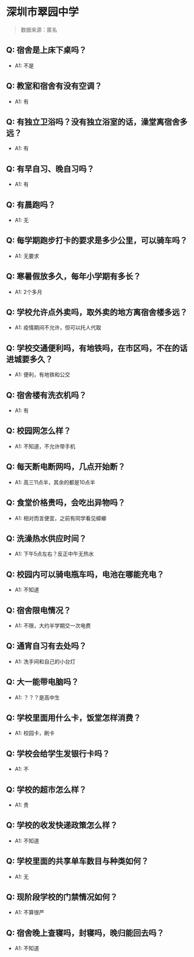 # 深圳市翠园中学

> 数据来源：匿名

## Q: 宿舍是上床下桌吗？

- A1: 不是

## Q: 教室和宿舍有没有空调？

- A1: 有

## Q: 有独立卫浴吗？没有独立浴室的话，澡堂离宿舍多远？

- A1: 有

## Q: 有早自习、晚自习吗？

- A1: 有

## Q: 有晨跑吗？

- A1: 无

## Q: 每学期跑步打卡的要求是多少公里，可以骑车吗？

- A1: 无要求

## Q: 寒暑假放多久，每年小学期有多长？

- A1: 2个多月

## Q: 学校允许点外卖吗，取外卖的地方离宿舍楼多远？

- A1: 疫情期间不允许，但可以托人代取

## Q: 学校交通便利吗，有地铁吗，在市区吗，不在的话进城要多久？

- A1: 便利，有地铁和公交

## Q: 宿舍楼有洗衣机吗？

- A1: 有

## Q: 校园网怎么样？

- A1: 不知道，不允许带手机

## Q: 每天断电断网吗，几点开始断？

- A1: 高三11点半，其余的都是10点半

## Q: 食堂价格贵吗，会吃出异物吗？

- A1: 相对而言便宜，之前有同学看见蟑螂

## Q: 洗澡热水供应时间？

- A1: 下午5点左右？反正中午无热水

## Q: 校园内可以骑电瓶车吗，电池在哪能充电？

- A1: 不知道

## Q: 宿舍限电情况？

- A1: 不限，大约半学期交一次电费

## Q: 通宵自习有去处吗？

- A1: 洗手间和自己的小台灯

## Q: 大一能带电脑吗？

- A1: ？？？是高中生

## Q: 学校里面用什么卡，饭堂怎样消费？

- A1: 校园卡，刷卡

## Q: 学校会给学生发银行卡吗？

- A1: 不

## Q: 学校的超市怎么样？

- A1: 贵

## Q: 学校的收发快递政策怎么样？

- A1: 不知道

## Q: 学校里面的共享单车数目与种类如何？

- A1: 无

## Q: 现阶段学校的门禁情况如何？

- A1: 不算很严

## Q: 宿舍晚上查寝吗，封寝吗，晚归能回去吗？

- A1: 不知道

